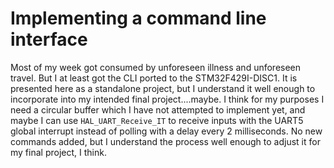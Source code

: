 # Implementing a command line interface

Most of my week got consumed by unforeseen illness and unforeseen travel. But I at least got the CLI ported to the STM32F429I-DISC1. It is presented here as a standalone project, but I understand it well enough to incorporate into my intended final project....maybe. I think for my purposes I need a circular buffer which I have not attempted to implement yet, and maybe I can use `HAL_UART_Receive_IT` to receive inputs with the UART5 global interrupt instead of polling with a delay every 2 milliseconds. No new commands added, but I understand the process well enough to adjust it for my final project, I think.
